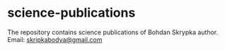 # science-publications
The repository contains science publications of Bohdan Skrypka author. Email: skripkabodya@gmail.com
